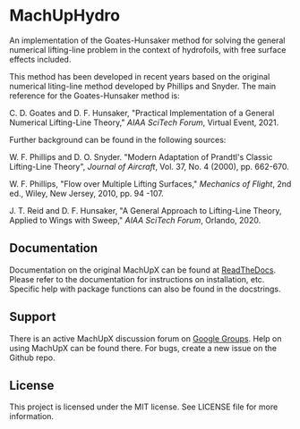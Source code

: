 # MachUpHydro
An implementation of the Goates-Hunsaker method for solving the general numerical lifting-line problem in the context of hydrofoils, with free surface effects included. 

This method has been developed in recent years based on the original numerical liting-line method developed by Phillips and Snyder. The main reference for the Goates-Hunsaker method is:

C. D. Goates and D. F. Hunsaker, "Practical Implementation of a General Numerical Lifting-Line Theory," *AIAA SciTech Forum*, Virtual Event, 2021.

Further background can be found in the following sources:

W. F. Phillips and D. O. Snyder. "Modern Adaptation of Prandtl's Classic Lifting-Line Theory", *Journal of Aircraft*, Vol. 37, No. 4 (2000), pp. 662-670.

W. F. Phillips, "Flow over Multiple Lifting Surfaces," *Mechanics of Flight*, 2nd ed., Wiley, New Jersey, 2010, pp. 94 -107.

J. T. Reid and D. F. Hunsaker, "A General Approach to Lifting-Line Theory, Applied to Wings with Sweep," *AIAA SciTech Forum*, Orlando, 2020.

## Documentation
Documentation on the original MachUpX can be found at [ReadTheDocs](https://machupx.readthedocs.io). Please refer to the documentation for instructions on installation, etc. Specific help with package functions can also be found in the docstrings.

## Support
There is an active MachUpX discussion forum on [Google Groups](https://groups.google.com/forum/#!categories/machup_forum). Help on using MachUpX can be found there.
For bugs, create a new issue on the Github repo.

## License
This project is licensed under the MIT license. See LICENSE file for more information. 
